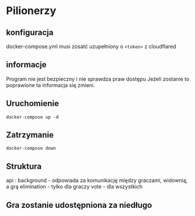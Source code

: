 # Pilionerzy

## konfiguracja
docker-compose.yml musi zosatć uzupełniony o `<token>` z cloudflared

## informacje
Program nie jest bezpieczny i nie sprawdza praw dostępu
Jeżeli zostanie to poprawione ta informacja się zmieni.

## Uruchomienie
`docker-compose up -d`
## Zatrzymanie
`docker-compose down`

## Struktura
api : background - odpowiada za komunikację między graczami, widownią, a grą
elimination - tylko dla graczy
vote - dla wszystkich

## Gra zostanie udostępniona za niedługo
